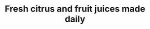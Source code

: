 ---
image:
title: Fresh citrus and fruit juices made daily
description:
price: '3.50'
available: true
---